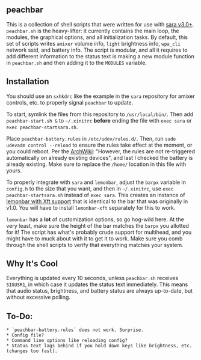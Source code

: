 peachbar
-----
This is a collection of shell scripts that were written for use with [sara v3.0+](https://github.com/gitluin/sara). `peachbar.sh` is the heavy-lifter: it currently contains the main loop, the modules, the graphical options, and all initialization tasks. By default, this set of scripts writes `amixer` volume info, `light` brightness info, `wpa_cli` network ssid, and battery info. The script is modular, and all it requires to add different information to the status text is making a new module function in `peachbar.sh` and then adding it to the `MODULES` variable.

## Installation
You should use an `sxhkdrc` like the example in the `sara` repository for amixer controls, etc. to properly signal `peachbar` to update.

To start, symlink the files from this repository to `/usr/local/bin/`. Then add `peachbar-start.sh &` to `~/.xinitrc` **before** ending the file with `exec sara` or `exec peachbar-startsara.sh`.

Place `peachbar-battery.rules` in `/etc/udev/rules.d/`. Then, run `sudo udevadm control --reload` to ensure the rules take effect at the moment, or you could reboot. Per the [ArchWiki](https://wiki.archlinux.org/index.php/Udev): "However, the rules are not re-triggered automatically on already existing devices", and last I checked the battery is already existing. Make sure to replace the `/home/` location in this file with yours.

To properly integrate with `sara` and `lemonbar`, adjust the `barpx` variable in `config.h` to the size that you want, and then in `~/.xinitrc`, use `exec peachbar-startsara.sh` instead of `exec sara`. This creates an instance of [lemonbar with Xft support](https://github.com/krypt-n/bar) that is identical to the bar that was originally in v1.0. You will have to install `lemonbar-xft` separately for this to work.

`lemonbar` has a **lot** of customization options, so go hog-wild here. At the very least, make sure the height of the bar matches the `barpx` you allotted for it! The script has what's probably crude support for multihead, and you might have to muck about with it to get it to work. Make sure you comb through the shell scripts to verify that everything matches your system.

## Why It's Cool
Everything is updated every 10 seconds, unless `peachbar.sh` receives `SIGUSR1`, in which case it updates the status text immediately. This means that audio status, brightness, and battery status are always up-to-date, but without excessive polling.

## To-Do:
	* `peachbar-battery.rules` does not work. Surprise.
	* Config file?
	* Command line options like reloading config?
	* Status text lags behind if you hold down keys like brightness, etc. (changes too fast).
